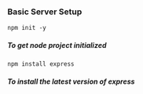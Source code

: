 ### Basic Server Setup

``` npm init -y ```

##### To get node project initialized

``` npm install express ```

##### To install the latest version of express